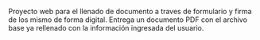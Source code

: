 Proyecto web para el llenado de documento a traves de formulario y firma de los mismo de forma digital. Entrega un documento PDF con el archivo base ya rellenado con la información ingresada del usuario.
